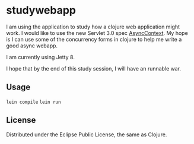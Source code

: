# studywebapp

I am using the application to study how a clojure web application might work.   I would like to use the new Servlet 3.0 spec [AsyncContext](http://docs.oracle.com/javaee/6/api/javax/servlet/AsyncContext.html).   My hope is I can use some of the concurrency forms in clojure to help me write a good async webapp.

I am currently using Jetty 8.

I hope that by the end of this study session, I will have an runnable war.

## Usage

`lein compile`
`lein run`

## License

Distributed under the Eclipse Public License, the same as Clojure.

